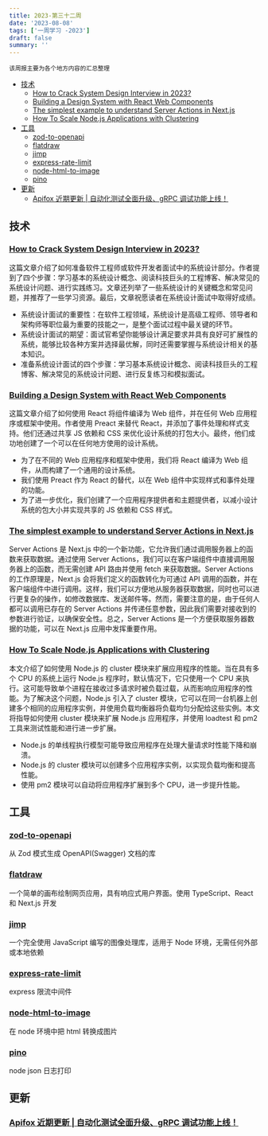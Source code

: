 ```yaml
---
title: 2023-第三十二周
date: '2023-08-08'
tags: ['一周学习 -2023']
draft: false
summary: ''
---
```


`该周报主要为各个地方内容的汇总整理`

- [技术](#技术)
  - [How to Crack System Design Interview in 2023?](#how-to-crack-system-design-interview-in-2023)
  - [Building a Design System with React Web Components](#building-a-design-system-with-react-web-components)
  - [The simplest example to understand Server Actions in Next.js](#the-simplest-example-to-understand-server-actions-in-nextjs)
  - [How To Scale Node.js Applications with Clustering](#how-to-scale-nodejs-applications-with-clustering)
- [工具](#工具)
  - [zod-to-openapi](#zod-to-openapi)
  - [flatdraw](#flatdraw)
  - [jimp](#jimp)
  - [express-rate-limit](#express-rate-limit)
  - [node-html-to-image](#node-html-to-image)
  - [pino](#pino)
- [更新](#更新)
  - [Apifox 近期更新 | 自动化测试全面升级、gRPC 调试功能上线！](#apifox-近期更新--自动化测试全面升级grpc-调试功能上线)

## 技术

### [How to Crack System Design Interview in 2023?](https://javarevisited.blogspot.com/2022/03/how-to-prepare-for-system-design.html#axzz89a1pUDch)

这篇文章介绍了如何准备软件工程师或软件开发者面试中的系统设计部分。作者提到了四个步骤：学习基本的系统设计概念、阅读科技巨头的工程博客、解决常见的系统设计问题、进行实践练习。文章还列举了一些系统设计的关键概念和常见问题，并推荐了一些学习资源。最后，文章祝愿读者在系统设计面试中取得好成绩。

- 系统设计面试的重要性：在软件工程领域，系统设计是高级工程师、领导者和架构师等职位最为重要的技能之一，是整个面试过程中最关键的环节。
- 系统设计面试的期望：面试官希望你能够设计满足要求并具有良好可扩展性的系统，能够比较各种方案并选择最优解，同时还需要掌握与系统设计相关的基本知识。
- 准备系统设计面试的四个步骤：学习基本系统设计概念、阅读科技巨头的工程博客、解决常见的系统设计问题、进行反复练习和模拟面试。

### [Building a Design System with React Web Components](https://www.voorhoede.nl/en/blog/building-design-system-react-web-components/)

这篇文章介绍了如何使用 React 将组件编译为 Web 组件，并在任何 Web 应用程序或框架中使用。作者使用 Preact 来替代 React，并添加了事件处理和样式支持。他们还通过共享 JS 依赖和 CSS 来优化设计系统的打包大小。最终，他们成功地创建了一个可以在任何地方使用的设计系统。

- 为了在不同的 Web 应用程序和框架中使用，我们将 React 编译为 Web 组件，从而构建了一个通用的设计系统。
- 我们使用 Preact 作为 React 的替代，以在 Web 组件中实现样式和事件处理的功能。
- 为了进一步优化，我们创建了一个应用程序提供者和主题提供者，以减小设计系统的包大小并实现共享的 JS 依赖和 CSS 样式。

### [The simplest example to understand Server Actions in Next.js](https://scastiel.dev/simplest-example-server-actions-nextjs)

Server Actions 是 Next.js 中的一个新功能，它允许我们通过调用服务器上的函数来获取数据。通过使用 Server Actions，我们可以在客户端组件中直接调用服务器上的函数，而无需创建 API 路由并使用 fetch 来获取数据。Server Actions 的工作原理是，Next.js 会将我们定义的函数转化为可通过 API 调用的函数，并在客户端组件中进行调用。这样，我们可以方便地从服务器获取数据，同时也可以进行更复杂的操作，如修改数据库、发送邮件等。然而，需要注意的是，由于任何人都可以调用已存在的 Server Actions 并传递任意参数，因此我们需要对接收到的参数进行验证，以确保安全性。总之，Server Actions 是一个方便获取服务器数据的功能，可以在 Next.js 应用中发挥重要作用。

### [How To Scale Node.js Applications with Clustering](https://www.digitalocean.com/community/tutorials/how-to-scale-node-js-applications-with-clustering)

本文介绍了如何使用 Node.js 的 cluster 模块来扩展应用程序的性能。当在具有多个 CPU 的系统上运行 Node.js 程序时，默认情况下，它只使用一个 CPU 来执行。这可能导致单个进程在接收过多请求时被负载过载，从而影响应用程序的性能。为了解决这个问题，Node.js 引入了 cluster 模块，它可以在同一台机器上创建多个相同的应用程序实例，并使用负载均衡器将负载均匀分配给这些实例。本文将指导如何使用 cluster 模块来扩展 Node.js 应用程序，并使用 loadtest 和 pm2 工具来测试性能和进行进一步扩展。

- Node.js 的单线程执行模型可能导致应用程序在处理大量请求时性能下降和崩溃。
- Node.js 的 cluster 模块可以创建多个应用程序实例，以实现负载均衡和提高性能。
- 使用 pm2 模块可以自动将应用程序扩展到多个 CPU，进一步提升性能。

## 工具

### [zod-to-openapi](https://github.com/asteasolutions/zod-to-openapi)

从 Zod 模式生成 OpenAPI(Swagger) 文档的库

### [flatdraw](https://github.com/diogocapela/flatdraw)

一个简单的画布绘制网页应用，具有响应式用户界面。使用 TypeScript、React 和 Next.js 开发

### [jimp](https://github.com/jimp-dev/jimp)

一个完全使用 JavaScript 编写的图像处理库，适用于 Node 环境，无需任何外部或本地依赖

### [express-rate-limit](https://github.com/express-rate-limit/express-rate-limit)

express 限流中间件

### [node-html-to-image](https://github.com/frinyvonnick/node-html-to-image)

在 node 环境中把 html 转换成图片

### [pino](https://github.com/pinojs/pino)

node json 日志打印

## 更新

### [Apifox 近期更新 | 自动化测试全面升级、gRPC 调试功能上线！](https://apifox.com/blog/features-2023-7/)
